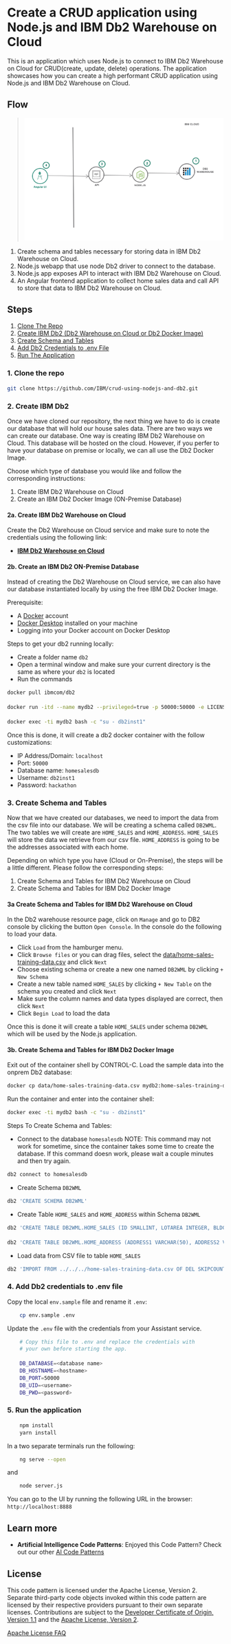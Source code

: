 # Create a CRUD application using Node.js and IBM Db2 Warehouse on Cloud

This is an application which uses Node.js to connect to IBM Db2 Warehouse on Cloud for CRUD(create, update, delete) operations. The application showcases how you can create a high performant CRUD application using Node.js and IBM Db2 Warehouse on Cloud.

## Flow

> ![Architecture Diagram](doc/source/images/architecture.png)

1. Create schema and tables necessary for storing data in IBM Db2 Warehouse on Cloud.
2. Node.js webapp that use node Db2 driver to connect to the database.
3. Node.js app exposes API to interact with IBM Db2 Warehouse on Cloud.
4. An Angular frontend application to collect home sales data and call API to store that data to IBM Db2 Warehouse on Cloud.

## Steps

1. [Clone The Repo](#1-clone-the-repo)
2. [Create IBM Db2 (Db2 Warehouse on Cloud or Db2 Docker Image)](#2-create-ibm-db2)
3. [Create Schema and Tables](#3-create-schema-and-tables)
4. [Add Db2 Credentials to .env File](#4-add-db2-credentials-to-env-file)
5. [Run The Application](#5-run-the-application)

### 1. Clone the repo

```bash
git clone https://github.com/IBM/crud-using-nodejs-and-db2.git
```

### 2. Create IBM Db2

Once we have cloned our repository, the next thing we have to do is create our database that will hold our house sales data. There are two ways we can create our database. One way is creating IBM Db2 Warehouse on Cloud. This database will be hosted on the cloud. However, if you perfer to have your database on premise or locally, we can all use the Db2 Docker Image. 
 
Choose which type of database you would like and follow the corresponding instructions:

1. Create IBM Db2 Warehouse on Cloud
2. Create an IBM Db2 Docker Image (ON-Premise Database)

#### 2a. Create IBM Db2 Warehouse on Cloud

Create the Db2 Warehouse on Cloud service and make sure to note the credentials using the following link:

* [**IBM Db2 Warehouse on Cloud**](https://cloud.ibm.com/catalog/services/db2-warehouse)

#### 2b. Create an IBM Db2 ON-Premise Database

Instead of creating the Db2 Warehouse on Cloud service, we can also have our database instantiated locally by using the free IBM Db2 Docker Image.

Prerequisite:

* A [Docker](https://www.docker.com) account
* [Docker Desktop](https://www.docker.com/products/docker-desktop) installed on your machine
* Logging into your Docker account on Docker Desktop

Steps to get your db2 running locally:

* Create a folder name `db2`
* Open a terminal window and make sure your current directory is the same as where your `db2` is located
* Run the commands

```bash
docker pull ibmcom/db2

docker run -itd --name mydb2 --privileged=true -p 50000:50000 -e LICENSE=accept -e DB2INST1_PASSWORD=hackathon -e DBNAME= homesalesdb -v db2:/database ibmcom/db2

docker exec -ti mydb2 bash -c "su - db2inst1"
```

Once this is done, it will create a db2 docker container with the follow customizations: 

* IP Address/Domain: `localhost`
* Port: `50000`
* Database name: `homesalesdb`
* Username: `db2inst1`
* Password: `hackathon`


### 3. Create Schema and Tables
Now that we have created our databases, we need to import the data from the csv file into our database. We will be creating a schema called `DB2WML`. The two tables we will create are `HOME_SALES` and `HOME_ADDRESS`. `HOME_SALES` will store the data we retrieve from our csv file. `HOME_ADDRESS` is going to be the addresses associated with each home. 

Depending on which type you have (Cloud or On-Premise), the steps will be a little different. Please follow the corresponding steps:

1. Create Schema and Tables for IBM Db2 Warehouse on Cloud
2. Create Schema and Tables for IBM Db2 Docker Image


#### 3a Create Schema and Tables for IBM Db2 Warehouse on Cloud

In the Db2 warehouse resource page, click on `Manage` and go to DB2 console by clicking the button `Open Console`. In the console do the following to load your data.

* Click `Load` from the hamburger menu.
* Click `Browse files` or you can drag files, select the [data/home-sales-training-data.csv](data/home-sales-training-data.csv) and click `Next`
* Choose existing schema or create a new one named `DB2WML` by clicking `+ New Schema`
* Create a new table named `HOME_SALES` by clicking `+ New Table` on the schema you created and click `Next`
* Make sure the column names and data types displayed are correct, then click `Next`
* Click `Begin Load` to load the data

Once this is done it will create a table `HOME_SALES` under schema `DB2WML` which will be used by the Node.js application.


#### 3b. Create Schema and Tables for IBM Db2 Docker Image

Exit out of the container shell by CONTROL-C. Load the sample data into the onprem Db2 database:

```bash
docker cp data/home-sales-training-data.csv mydb2:home-sales-training-data.csv
```

Run the container and enter into the container shell:

```bash
docker exec -ti mydb2 bash -c "su - db2inst1"
```

Steps To Create Schema and Tables:


* Connect to the database `homesalesdb` NOTE: This command may not work for sometime, since the container takes some time to create the database. If this command doesn work, please wait a couple minutes and then try again.

```bash
db2 connect to homesalesdb
```

* Create Schema `DB2WML`

```bash
db2 'CREATE SCHEMA DB2WML'
```

* Create Table `HOME_SALES` and `HOME_ADDRESS` within Schema `DB2WML`
 
```bash
db2 'CREATE TABLE DB2WML.HOME_SALES (ID SMALLINT, LOTAREA INTEGER, BLDGTYPE VARCHAR(6),HOUSESTYLE VARCHAR(6), OVERALLCOND INTEGER, YEARBUILT INTEGER, ROOFSTYLE VARCHAR(7), EXTERCOND VARCHAR(2), FOUNDATION VARCHAR(6), BSMTCOND VARCHAR(2), HEATING VARCHAR(4), HEATINGQC VARCHAR(2),CENTRALAIR VARCHAR(1), ELECTRICAL VARCHAR(5), FULLBATH INTEGER, HALFBATH INTEGER, BEDROOMABVGR INTEGER, KITCHENABVGR VARCHAR(2), KITCHENQUAL VARCHAR(2), TOTRMSABVGRD INTEGER, FIREPLACES INTEGER, FIREPLACEQU VARCHAR(2), GARAGETYPE VARCHAR(7), GARAGEFINISH VARCHAR(3), GARAGECARS INTEGER, GARAGECOND VARCHAR(2), POOLAREA INTEGER, POOLQC VARCHAR(2), FENCE VARCHAR(6), MOSOLD INTEGER, YRSOLD INTEGER, SALEPRICE INTEGER )'

db2 'CREATE TABLE DB2WML.HOME_ADDRESS (ADDRESS1 VARCHAR(50), ADDRESS2 VARCHAR(50), CITY VARCHAR(50), STATE VARCHAR(5), ZIPCODE INTEGER, COUNTRY VARCHAR(50), HOME_ID INTEGER)'
```

* Load data from CSV file to table `HOME_SALES`

```bash
db2 'IMPORT FROM ../../../home-sales-training-data.csv OF DEL SKIPCOUNT 1 INSERT INTO DB2WML.HOME_SALES'
```

### 4. Add Db2 credentials to .env file

Copy the local `env.sample` file and rename it `.env`:

```bash
    cp env.sample .env
```

Update the `.env` file with the credentials from your Assistant service.

```bash
    # Copy this file to .env and replace the credentials with
    # your own before starting the app.

    DB_DATABASE=<database name>
    DB_HOSTNAME=<hostname>
    DB_PORT=50000
    DB_UID=<username>
    DB_PWD=<password>
```

### 5. Run the application

```bash
    npm install
    yarn install
```

In a two separate terminals run the following:

```bash
    ng serve --open
```

and

```bash
    node server.js
```

You can go to the UI by running the following URL in the browser: `http://localhost:8888`

## Learn more

* **Artificial Intelligence Code Patterns**: Enjoyed this Code Pattern? Check out our other [AI Code Patterns](https://developer.ibm.com/technologies/artificial-intelligence/)

## License

This code pattern is licensed under the Apache License, Version 2. Separate third-party code objects invoked within this code pattern are licensed by their respective providers pursuant to their own separate licenses. Contributions are subject to the [Developer Certificate of Origin, Version 1.1](https://developercertificate.org/) and the [Apache License, Version 2](https://www.apache.org/licenses/LICENSE-2.0.txt).

[Apache License FAQ](https://www.apache.org/foundation/license-faq.html#WhatDoesItMEAN)
